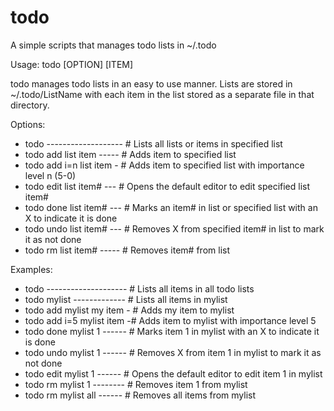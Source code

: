 # todo
A simple scripts that manages todo lists in ~/.todo

Usage: todo [OPTION] [ITEM]

todo manages todo lists in an easy to use manner.  Lists are stored in ~/.todo/ListName
with each item in the list stored as a separate file in that directory.

Options:
- todo ------------------- # Lists all lists or items in specified list
- todo add list item ----- # Adds item to specified list
- todo add i=n list item - # Adds item to specified list with importance level n (5-0)
- todo edit list item# --- # Opens the default editor to edit specified list item#
- todo done list item# --- # Marks an item# in list or specified list with an X to indicate it is done
- todo undo list item# --- # Removes X from specified item# in list to mark it as not done
- todo rm list item# ----- # Removes item# from list

Examples:
- todo -------------------- # Lists all items in all todo lists
- todo mylist ------------- # Lists all items in mylist
- todo add mylist my item - # Adds my item to mylist
- todo add i=5 mylist item -# Adds item to mylist with importance level 5
- todo done mylist 1 ------ # Marks item 1 in mylist with an X to indicate it is done
- todo undo mylist 1 ------ # Removes X from item 1 in mylist to mark it as not done
- todo edit mylist 1 ------ # Opens the default editor to edit item 1 in mylist
- todo rm mylist 1 -------- # Removes item 1 from mylist
- todo rm mylist all ------ # Removes all items from mylist
